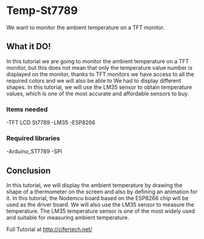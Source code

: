 # Temp-St7789
We want to monitor the ambient temperature on a TFT monitor.

## What it DO!
In this tutorial we are going to monitor the ambient temperature on a TFT monitor, but this does not mean that only the temperature value number is displayed on the monitor, thanks to TFT monitors we have access to all the required colors and we will also be able to We had to display different shapes. In this tutorial, we will use the LM35 sensor to obtain temperature values, which is one of the most accurate and affordable sensors to buy.


### Items needed
-TFT LCD St7789
-LM35
-ESP8266

### Required libraries
-Arduino_ST7789
-SPI

## Conclusion
In this tutorial, we will display the ambient temperature by drawing the shape of a thermometer on the screen and also by defining an animation for it. In this tutorial, the Nodemcu board based on the ESP8266 chip will be used as the driver board. We will also use the LM35 sensor to measure the temperature. The LM35 temperature sensor is one of the most widely used and suitable for measuring ambient temperature.


 Full Tutorial at http://cifertech.net/
